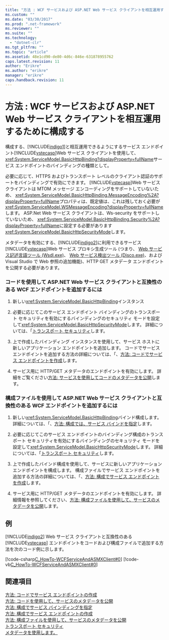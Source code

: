 ```yaml
---
title: "方法 : WCF サービスおよび ASP.NET Web サービス クライアントを相互運用するために構成する | Microsoft Docs"
ms.custom: ""
ms.date: "03/30/2017"
ms.prod: ".net-framework"
ms.reviewer: ""
ms.suite: ""
ms.technology: 
  - "dotnet-clr"
ms.tgt_pltfrm: ""
ms.topic: "article"
ms.assetid: 48e1cd90-de80-4d6c-846e-631878955762
caps.latest.revision: 11
author: "Erikre"
ms.author: "erikre"
manager: "erikre"
caps.handback.revision: 11
---
```

# 方法 : WCF サービスおよび ASP.NET Web サービス クライアントを相互運用するために構成する
構成する、[!INCLUDE[indigo1](../../../../includes/indigo1-md.md)]と相互運用できるようにするサービス エンドポイント[!INCLUDE[vstecasp](../../../../includes/vstecasp-md.md)]Web サービス クライアントを使用して、 <xref:System.ServiceModel.BasicHttpBinding?displayProperty=fullName>サービス エンドポイントのバインディングの種類として。  
  
 必要に応じて、HTTPS およびトランスポート レベルのクライアント認証のサポートをバインディングで有効にできます。 [!INCLUDE[vstecasp](../../../../includes/vstecasp-md.md)]Web サービス クライアントは MTOM メッセージ エンコーディングをサポートしていないため、 <xref:System.ServiceModel.BasicHttpBinding.MessageEncoding%2A?displayProperty=fullName>プロパティは、既定値は、これは残しておく必要が<xref:System.ServiceModel.WSMessageEncoding?displayProperty=fullName>します。 ASP.Net Web サービス クライアントは、Ws-security をサポートしていないため、 <xref:System.ServiceModel.BasicHttpBinding.Security%2A?displayProperty=fullName>に設定する必要があります<xref:System.ServiceModel.BasicHttpSecurityMode>します。  
  
 メタデータを有効にする、[!INCLUDE[indigo2](../../../../includes/indigo2-md.md)]に利用できるサービス[!INCLUDE[vstecasp](../../../../includes/vstecasp-md.md)]Web サービス プロキシ生成ツール (つまり、 [Web サービス記述言語ツール (Wsdl.exe)](http://go.microsoft.com/fwlink/?LinkId=73833)、 [Web サービス検出ツール (Disco.exe)](http://go.microsoft.com/fwlink/?LinkId=73834)、および Visual Studio で Web 参照の追加機能)、HTTP GET メタデータ エンドポイントを公開する必要があります。  
  
### <a name="to-add-a-wcf-endpoint-that-is-compatible-with-aspnet-web-service-clients-in-code"></a>コードを使用して ASP.NET Web サービス クライアントと互換性のある WCF エンドポイントを追加するには  
  
1.  新しい<xref:System.ServiceModel.BasicHttpBinding>インスタンス  
  
2.  必要に応じてこのサービス エンドポイント バインディングのトランスポート セキュリティを有効にするバインディングのセキュリティ モードを設定して<xref:System.ServiceModel.BasicHttpSecurityMode>します。 詳細については、「[トランスポート セキュリティ](../../../../docs/framework/wcf/feature-details/transport-security.md)します。  
  
3.  上で作成したバインディング インスタンスを使用して、サービス ホストに新しいアプリケーション エンドポイントを追加します。 コードでサービス エンドポイントを追加する方法の詳細については、「、[方法: コードでサービス エンドポイントを作成](../../../../docs/framework/wcf/feature-details/how-to-create-a-service-endpoint-in-code.md)します。  
  
4.  サービス用に HTTP/GET メタデータのエンドポイントを有効にします。 詳細をご覧ください[方法: サービスを使用してコードのメタデータを公開](../../../../docs/framework/wcf/feature-details/how-to-publish-metadata-for-a-service-using-code.md)します。  
  
### <a name="to-add-a-wcf-endpoint-that-is-compatible-with-aspnet-web-service-clients-in-a-configuration-file"></a>構成ファイルを使用して ASP.NET Web サービス クライアントと互換性のある WCF エンドポイントを追加するには  
  
1.  新しい<xref:System.ServiceModel.BasicHttpBinding>バインド構成します。 詳細については、「、[方法: 構成では、サービス バインドを指定](../../../../docs/framework/wcf/how-to-specify-a-service-binding-in-configuration.md)します。  
  
2.  必要に応じてこのサービス エンドポイントのバインディング構成のトランスポート セキュリティを有効にするバインディングのセキュリティ モードを設定して<xref:System.ServiceModel.BasicHttpSecurityMode>します。 詳細については、「[トランスポート セキュリティ](../../../../docs/framework/wcf/feature-details/transport-security.md)します。  
  
3.  上で作成したバインド構成を使用して、サービスに新しいアプリケーション エンドポイントを構成します。 構成ファイルでサービス エンドポイントを追加する方法の詳細については、「、[方法: 構成でサービス エンドポイントを作成](../../../../docs/framework/wcf/feature-details/how-to-create-a-service-endpoint-in-configuration.md)します。  
  
4.  サービス用に HTTP/GET メタデータのエンドポイントを有効にします。 詳細情報を参照してください、[方法: 構成ファイルを使用して、サービスのメタデータを公開](../../../../docs/framework/wcf/feature-details/how-to-publish-metadata-for-a-service-using-a-configuration-file.md)します。  
  
## <a name="example"></a>例  
 [!INCLUDE[indigo2](../../../../includes/indigo2-md.md)] Web サービス クライアントと互換性のある [!INCLUDE[vstecasp](../../../../includes/vstecasp-md.md)] エンドポイントをコードおよび構成ファイルで追加する方法を次のコード例に示します。  
  
 [!code-csharp[C_HowTo-WCFServiceAndASMXClient#0](../../../../samples/snippets/csharp/VS_Snippets_CFX/c_howto-wcfserviceandasmxclient/cs/program.cs#0)]
 [!code-vb[C_HowTo-WCFServiceAndASMXClient#0](../../../../samples/snippets/visualbasic/VS_Snippets_CFX/c_howto-wcfserviceandasmxclient/vb/program.vb#0)]  
  
 <!-- TODO: review snippet reference [!code[C_HowTo-WCFServiceAndASMXClient#1](../../../../samples/snippets/common/VS_Snippets_CFX/c_howto-wcfserviceandasmxclient/common/app.config#1)]  -->  
  
## <a name="see-also"></a>関連項目  
 [方法: コードでサービス エンドポイントの作成](../../../../docs/framework/wcf/feature-details/how-to-create-a-service-endpoint-in-code.md)   
 [方法: コードを使用して、サービスのメタデータを公開](../../../../docs/framework/wcf/feature-details/how-to-publish-metadata-for-a-service-using-code.md)   
 [方法: 構成でサービス バインディングを指定](../../../../docs/framework/wcf/how-to-specify-a-service-binding-in-configuration.md)   
 [方法: 構成でサービス エンドポイントの作成](../../../../docs/framework/wcf/feature-details/how-to-create-a-service-endpoint-in-configuration.md)   
 [方法: 構成ファイルを使用して、サービスのメタデータを公開](../../../../docs/framework/wcf/feature-details/how-to-publish-metadata-for-a-service-using-a-configuration-file.md)   
 [トランスポート セキュリティ](../../../../docs/framework/wcf/feature-details/transport-security.md)   
 [メタデータを使用します。](../../../../docs/framework/wcf/feature-details/using-metadata.md)